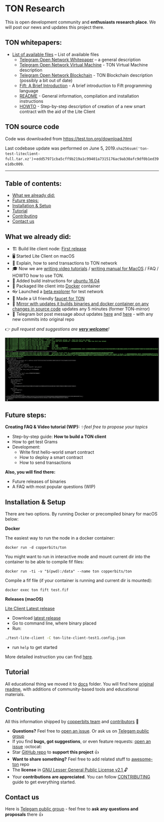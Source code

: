 # TON Research

This is open development community and **enthusiasts research place**. We will post our news and updates this project there.


## TON whitepapers:

- [List of available files](https://test.ton.org/download.html) – List of available files
  - [Telegram Open Network Whitepaper](https://test.ton.org/ton.pdf) – a general description
  - [Telegram Open Network Virtual Machine](https://test.ton.org/tvm.pdf) - TON Virtual Machine description
  - [Telegram Open Network Blockchain](https://test.ton.org/tblkch.pdf) - TON Blockchain description (possibly a bit out of date)
  - [Fift: A Brief Introduction](https://test.ton.org/fiftbase.pdf) - A brief introduction to Fift programming language
  - [README](https://test.ton.org/README.txt) -
  General information, compilation and installation instructions
  - [HOWTO](https://test.ton.org/HOWTO.txt) - Step-by-step description of creation of a new smart contract with the aid of the Lite Client

## TON source code

Code was downloaded from https://test.ton.org/download.html

Last codebase update was performed on June 5, 2019.`sha256sum('ton-test-liteclient-full.tar.xz')`=`edd57971cba5cff9b219a1c99401a7315176ac9ab30afc9df0b1ed39e1dbc009`.

---
## Table of contents:

<!-- toc -->

- [What we already did:](#what-we-already-did)
- [Future steps:](#future-steps)
- [Installation & Setup](#installation--setup)
- [Tutorial](#tutorial)
- [Contributing](#contributing)
- [Contact us](#contact-us)

<!-- tocstop -->

## What we already did:
- 🏗 Build lite client node: [First release](https://github.com/copperbits/TON/releases/tag/test-1)
- 🖥 Started Lite Client on macOS
- 📩 Explain, how to send  transactions to TON network
- 🎓 Now we are [writing video tutorials](https://www.youtube.com/watch?v=J7K2nq5lf7I) / [writing manual for MacOS](/docs/Mac_tutorial.md) / FAQ / HOWTO how to use TON.
- 🐧 Added build instructions for [ubuntu 16.04](https://github.com/copperbits/TON/blob/master/docs/ubuntu16.04.sh)
- 🐳 Packaged lite client into [Docker](https://github.com/copperbits/TON#docker)  container
- 👓 Launched a [beta explorer](https://explorer.test.ton.cryptoprocessing.io/) for test network
- 💸 Made a UI friendly [faucet for TON](https://faucet.copperbits.io/)
- 🔁 [Mirror with updates it builds binaries and docker container on any changes in source code](https://github.com/poma/ton-lite-client) updates any 5 minutes (former TON-mirror)
- 📣 Telegram bot post message about updates [here](https://t.me/ton_research) and [here](https://t.me/TrackingTONupdates) - with any new commits into original repo

👉 _pull request and suggestions are **[very welcome](https://github.com/copperbits/TON/issues/new)**!_

![CLient lunch](img/run_client.png)

## Future steps:

**Creating FAQ & Video tutorial (WIP):**
_✨feel free to propose your topics_
- Step-by-step guide: **How to build a TON client**
- How to get test Grams
- Development:
  - Write first hello-world smart contract
  - How to deploy a smart contract
  - How to send transactions

**Also, you will find there:**
- Future releases of binaries
- A FAQ with most popular questions (WIP)

## Installation & Setup

There are two options. By running Docker or precompiled binary for macOS below:

**Docker**

The easiest way to run the node in a docker container:

```
docker run -d copperbits/ton
```

You might want to run in interactive mode and mount current dir into the container to be able to compile fif files:

```
docker run -ti -v "$(pwd):/data" --name ton copperbits/ton
```

Compile a fif file (if your container is running and current dir is mounted):

```
docker exec ton fift test.fif
```

**Releases (macOS)**

[Lite Client Latest release](https://github.com/copperbits/TON/releases/latest)

- Download [latest release](https://github.com/copperbits/TON/releases/)
- Go to command line, where binary placed
- Run:
```bash
./test-lite-client -C ton-lite-client-test1.config.json
```
- run `help` to get started

More detailed instruction you can find [here](/docs/Mac_tutorial.md).

## Tutorial

All educational thing we moved it to [docs](/docs) folder.
You will find here [original readme](/docs/README.md), with additions of community-based tools and educational materials.


## Contributing

All this information shipped by [copperbits team](https://t.me/ton_research) and [contributors](https://github.com/copperbits/TON/graphs/contributors) :clap:


- **Questions?** Feel free to [open an issue](https://github.com/copperbits/TON/issues/new). Or ask us on [Telegam public group](https://t.me/ton_research)
- If you find **bugs, got suggestions**, or even feature requests: [open an issue](https://github.com/copperbits/TON/issues/new) :octocat:
- Star [GitHub repo](https://github.com/copperbits/TON/) to **support this project** :+1:
- **Want to share something?** Feel free to add related stuff to [awesome-ton](https://github.com/copperbits/awesome-ton) repo
- The **license** in [GNU Lesser General Public License v2.1
](https://github.com/copperbits/TON/blob/master/LICENSE) :unlock:
- Your **contributions are appreciated**. You can follow [CONTRIBUTING](https://github.com/copperbits/TON/blob/master/CONTRIBUTING.md) guide to get everything started.

## Contact us

Here is [Telegam public group](https://t.me/ton_research) -  feel free to **ask any questions and proposals** there :+1:
